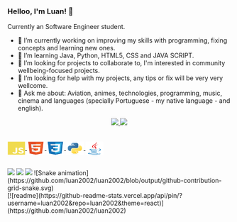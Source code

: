 ### Helloo, I'm Luan! 👋
Currently an Software Engineer student.

- 🔭 I’m currently working on improving my skills with programming, fixing concepts and learning new ones.
- 🌱 I’m learning Java, Python, HTML5, CSS and JAVA SCRIPT.
- 👯 I’m looking for projects to collaborate to, I'm interested in community wellbeing-focused projects.
- 🤔 I’m looking for help with my projects, any tips or fix will be very very wellcome.
- 💬 Ask me about: Aviation, animes, technologies, programming, music, cinema and languages (specially Portuguese - my native language - and english).
<div align="center">
  <a href="https://github.com/Luan2002">
  
  <img width="48%" src="https://github-readme-stats.vercel.app/api?username=luan2002&show_icons=true&theme=dracula&include_all_commits=true&count_private=true">
  <img width="48%" src="https://github-readme-stats.vercel.app/api/top-langs/?username=luan2002&layout=compact&langs_count=7&theme=dracula">
  
</div>

<div style="display: inline_block"><br>
<div style="display: inline_block"><br>
  <img align="center" alt="Luan-Js" height="30" width="40" src="https://raw.githubusercontent.com/devicons/devicon/master/icons/javascript/javascript-plain.svg">
  <img align="center" alt="Luan-HTML" height="30" width="40" src="https://raw.githubusercontent.com/devicons/devicon/master/icons/html5/html5-original.svg">
  <img align="center" alt="Luan-CSS" height="30" width="40" src="https://raw.githubusercontent.com/devicons/devicon/master/icons/css3/css3-original.svg">
  <img align="center" alt="Luan-Python" height="30" width="40" src="https://raw.githubusercontent.com/devicons/devicon/master/icons/python/python-original.svg">
  <img align="center" alt="Rafa-Csharp" height="30" width="40" src="https://raw.githubusercontent.com/devicons/devicon/master/icons/java/java-original.svg">
  </div>
  
  ##
  
  <div>
     <a href="https://instagram.com/luangomesreal?igshid=YmMyMTA2M2Y=" target="_blank"><img src="https://img.shields.io/badge/-Instagram-%23E4405F?style=for-the-badge&logo=instagram&logoColor=white" target="_blank"></a>
     <a href="https://www.linkedin.com/in/luan-gomes-193292202"_blank"><img src="https://img.shields.io/badge/-LinkedIn-%230077B5?style=for-the-badge&logo=linkedin&logoColor=white" target="_blank"></a>
     <a href = "mailto:luan.gomesao@gmail.com"><img src="https://img.shields.io/badge/-Gmail-%23333?style=for-the-badge&logo=gmail&logoColor=white" target="_blank"></a>
      ![Snake animation](https://github.com/luan2002/luan2002/blob/output/github-contribution-grid-snake.svg)
       </div>
      [![readme](https://github-readme-stats.vercel.app/api/pin/?username=luan2002&repo=luan2002&theme=react)](https://github.com/luan2002/luan2002)
  
      
     
     
